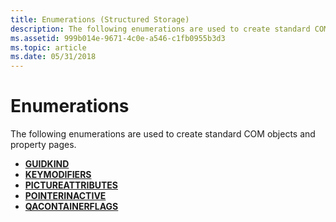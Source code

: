 ```yaml
---
title: Enumerations (Structured Storage)
description: The following enumerations are used to create standard COM objects and property pages.
ms.assetid: 999b014e-9671-4c0e-a546-c1fb0955b3d3
ms.topic: article
ms.date: 05/31/2018
---
```


# Enumerations

The following enumerations are used to create standard COM objects and property pages.

-   [**GUIDKIND**](/windows/win32/api/ocidl/ne-ocidl-guidkind)
-   [**KEYMODIFIERS**](https://docs.microsoft.com/previous-versions/windows/desktop/legacy/ms683763(v=vs.85))
-   [**PICTUREATTRIBUTES**](/windows/win32/api/ocidl/ne-ocidl-pictureattributes)
-   [**POINTERINACTIVE**](/windows/win32/api/ocidl/ne-ocidl-pointerinactive)
-   [**QACONTAINERFLAGS**](/windows/win32/api/ocidl/ne-ocidl-qacontainerflags)

 

 




